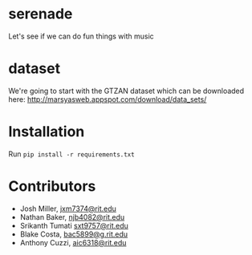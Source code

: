 # serenade
Let's see if we can do fun things with music

# dataset
We're going to start with the GTZAN dataset which can be downloaded here: http://marsyasweb.appspot.com/download/data_sets/

# Installation
Run `pip install -r requirements.txt`

# Contributors
- Josh Miller, jxm7374@rit.edu
- Nathan Baker, njb4082@rit.edu
- Srikanth Tumati sxt9757@rit.edu
- Blake Costa, bac5899@g.rit.edu
- Anthony Cuzzi, aic6318@rit.edu